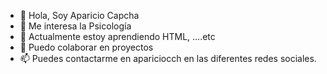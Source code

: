 - 👋 Hola, Soy Aparicio Capcha
- 👀 Me interesa la Psicología
- 🌱 Actualmente estoy aprendiendo HTML, ....etc 
- 💞️ Puedo colaborar en proyectos 
- 📫 Puedes contactarme en apariciocch en las diferentes redes sociales. 
<!---
apariciocch/apariciocch is a ✨ special ✨ repository because its `README.md` (this file) appears on your GitHub profile.
You can click the Preview link to take a look at your changes.
--->
